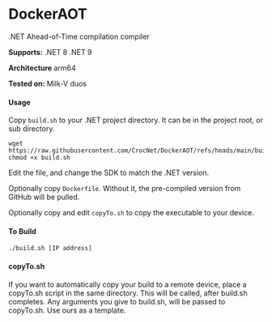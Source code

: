 # DockerAOT

.NET Ahead-of-Time compilation compiler

**Supports:**
 .NET 8
 .NET 9

**Architecture**
  arm64

**Tested on:**
  Milk-V duos


#### Usage

Copy `build.sh` to your .NET project directory.  It can be in the project root, or
sub directory.

    wget https://raw.githubusercontent.com/CrocNet/DockerAOT/refs/heads/main/build.sh
    chmod +x build.sh

Edit the file, and change the SDK to match the .NET version.

Optionally copy `Dockerfile`. Without it, the pre-compiled version from GitHub
will be pulled.

Optionally copy and edit `copyTo.sh` to copy the executable to your device.
    
#### To Build

    ./build.sh [IP address]

#### copyTo.sh

If you want to automatically copy your build to a remote device, place a copyTo.sh script in the same directory.  This will be called, after build.sh completes.
Any arguments you give to build.sh, will be passed to copyTo.sh.  Use ours as a template.
